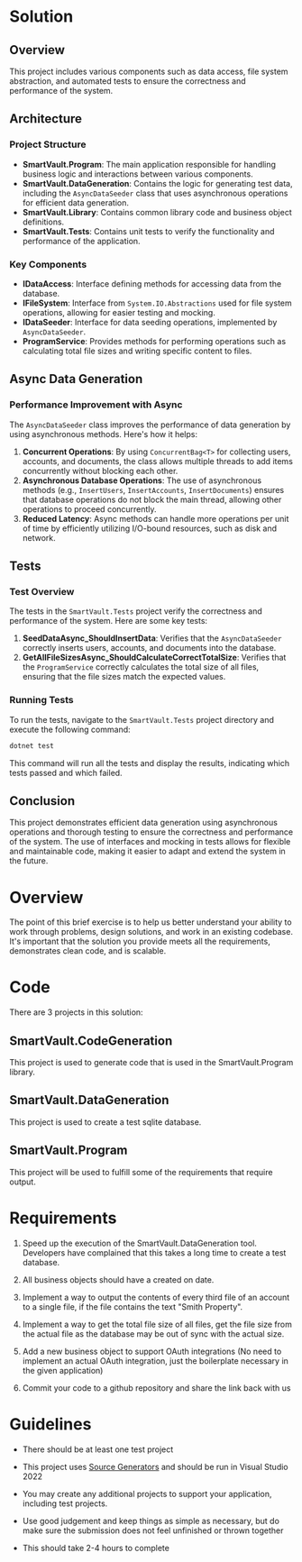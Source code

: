 # Solution

## Overview

This project includes various components such as data access, file system abstraction, and automated tests to ensure the correctness and performance of the system.

## Architecture

### Project Structure

- **SmartVault.Program**: The main application responsible for handling business logic and interactions between various components.
- **SmartVault.DataGeneration**: Contains the logic for generating test data, including the `AsyncDataSeeder` class that uses asynchronous operations for efficient data generation.
- **SmartVault.Library**: Contains common library code and business object definitions.
- **SmartVault.Tests**: Contains unit tests to verify the functionality and performance of the application.

### Key Components

- **IDataAccess**: Interface defining methods for accessing data from the database.
- **IFileSystem**: Interface from `System.IO.Abstractions` used for file system operations, allowing for easier testing and mocking.
- **IDataSeeder**: Interface for data seeding operations, implemented by `AsyncDataSeeder`.
- **ProgramService**: Provides methods for performing operations such as calculating total file sizes and writing specific content to files.

## Async Data Generation

### Performance Improvement with Async

The `AsyncDataSeeder` class improves the performance of data generation by using asynchronous methods. Here's how it helps:

1. **Concurrent Operations**: By using `ConcurrentBag<T>` for collecting users, accounts, and documents, the class allows multiple threads to add items concurrently without blocking each other.
2. **Asynchronous Database Operations**: The use of asynchronous methods (e.g., `InsertUsers`, `InsertAccounts`, `InsertDocuments`) ensures that database operations do not block the main thread, allowing other operations to proceed concurrently.
3. **Reduced Latency**: Async methods can handle more operations per unit of time by efficiently utilizing I/O-bound resources, such as disk and network.


## Tests

### Test Overview

The tests in the `SmartVault.Tests` project verify the correctness and performance of the system. Here are some key tests:

1. **SeedDataAsync_ShouldInsertData**: Verifies that the `AsyncDataSeeder` correctly inserts users, accounts, and documents into the database.
2. **GetAllFileSizesAsync_ShouldCalculateCorrectTotalSize**: Verifies that the `ProgramService` correctly calculates the total size of all files, ensuring that the file sizes match the expected values.

### Running Tests

To run the tests, navigate to the `SmartVault.Tests` project directory and execute the following command:

```sh
dotnet test
```

This command will run all the tests and display the results, indicating which tests passed and which failed.

## Conclusion

This project demonstrates efficient data generation using asynchronous operations and thorough testing to ensure the correctness and performance of the system. The use of interfaces and mocking in tests allows for flexible and maintainable code, making it easier to adapt and extend the system in the future.

# Overview

The point of this brief exercise is to help us better understand your ability to work through problems, design solutions, and work in an existing codebase. It's important that the solution you provide meets all the requirements, demonstrates clean code, and is scalable.

# Code

There are 3 projects in this solution:

## SmartVault.CodeGeneration

This project is used to generate code that is used in the SmartVault.Program library.

## SmartVault.DataGeneration

This project is used to create a test sqlite database.

## SmartVault.Program

This project will be used to fulfill some of the requirements that require output.

# Requirements

1. Speed up the execution of the SmartVault.DataGeneration tool. Developers have complained that this takes a long time to create a test database.

2. All business objects should have a created on date.

3. Implement a way to output the contents of every third file of an account to a single file, if the file contains the text "Smith Property".

4. Implement a way to get the total file size of all files, get the file size from the actual file as the database may be out of sync with the actual size.

5. Add a new business object to support OAuth integrations (No need to implement an actual OAuth integration, just the boilerplate necessary in the given application)

6. Commit your code to a github repository and share the link back with us

# Guidelines

- There should be at least one test project

- This project uses [Source Generators](https://learn.microsoft.com/en-us/dotnet/csharp/roslyn-sdk/source-generators-overview) and should be run in Visual Studio 2022

- You may create any additional projects to support your application, including test projects.

- Use good judgement and keep things as simple as necessary, but do make sure the submission does not feel unfinished or thrown together

- This should take 2-4 hours to complete
